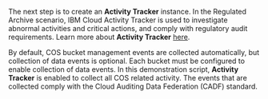 The next step is to create an **Activity Tracker** instance. In the Regulated Archive scenario, IBM Cloud Activity Tracker is used to investigate abnormal activities and critical actions, and comply with regulatory audit requirements. Learn more about **Activity Tracker** <a href="https://cloud.ibm.com/docs/activity-tracker?topic=activity-tracker-getting-started" target="_blank">here</a>.

By default, COS bucket management events are collected automatically, but collection of data events is optional. Each bucket must be configured to enable collection of data events. In this demonstration script, **Activity Tracker** is enabled to collect all COS related activity. The events that are collected comply with the Cloud Auditing Data Federation (CADF) standard.
